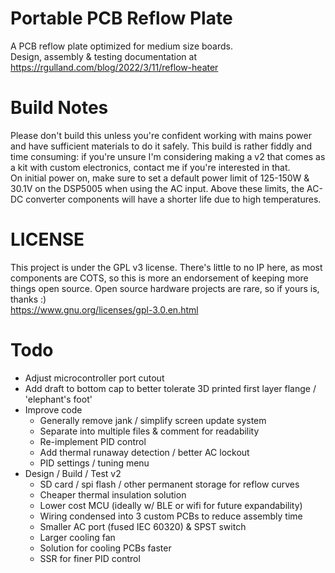 # Portable PCB Reflow Plate
A PCB reflow plate optimized for medium size boards.  
Design, assembly & testing documentation at https://rgulland.com/blog/2022/3/11/reflow-heater

# Build Notes
Please don't build this unless you're confident working with mains power and have sufficient materials to do it safely. This build is rather fiddly and time consuming: if you're unsure I'm considering making a v2 that comes as a kit with custom electronics, contact me if you're interested in that.  
On initial power on, make sure to set a default power limit of 125-150W & 30.1V on the DSP5005 when using the AC input. Above these limits, the AC-DC converter components will have a shorter life due to high temperatures.

# LICENSE
This project is under the GPL v3 license. There's little to no IP here, as most components are COTS, so this is more an endorsement of keeping more things open source. Open source hardware projects are rare, so if yours is, thanks :)  
https://www.gnu.org/licenses/gpl-3.0.en.html

# Todo
- Adjust microcontroller port cutout
- Add draft to bottom cap to better tolerate 3D printed first layer flange / 'elephant's foot'
- Improve code
  - Generally remove jank / simplify screen update system
  - Separate into multiple files & comment for readability
  - Re-implement PID control
  - Add thermal runaway detection / better AC lockout
  - PID settings / tuning menu
- Design / Build / Test v2 
  - SD card / spi flash / other permanent storage for reflow curves
  - Cheaper thermal insulation solution
  - Lower cost MCU (ideally w/ BLE or wifi for future expandability)
  - Wiring condensed into 3 custom PCBs to reduce assembly time
  - Smaller AC port (fused IEC 60320) & SPST switch
  - Larger cooling fan
  - Solution for cooling PCBs faster
  - SSR for finer PID control
